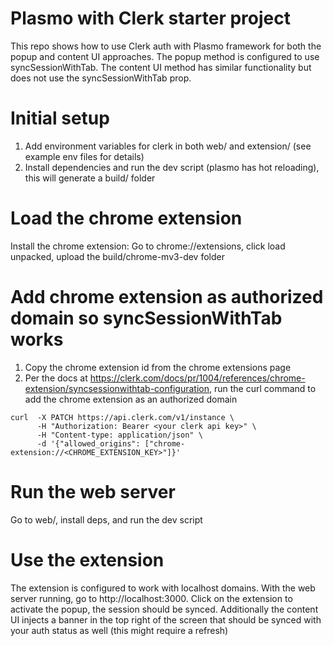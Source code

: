 # Plasmo with Clerk starter project

This repo shows how to use Clerk auth with Plasmo framework for both the popup and content UI approaches. The popup method is configured to use syncSessionWithTab. The content UI method has similar functionality but does not use the syncSessionWithTab prop.

# Initial setup

1. Add environment variables for clerk in both web/ and extension/ (see example env files for details)
2. Install dependencies and run the dev script (plasmo has hot reloading), this will generate a build/ folder

# Load the chrome extension
Install the chrome extension: Go to chrome://extensions, click load unpacked, upload the build/chrome-mv3-dev folder

# Add chrome extension as authorized domain so syncSessionWithTab works

1. Copy the chrome extension id from the chrome extensions page
2. Per the docs at https://clerk.com/docs/pr/1004/references/chrome-extension/syncsessionwithtab-configuration, run the curl command to add the chrome extension as an authorized domain

```
curl  -X PATCH https://api.clerk.com/v1/instance \
      -H "Authorization: Bearer <your clerk api key>" \
      -H "Content-type: application/json" \
      -d '{"allowed_origins": ["chrome-extension://<CHROME_EXTENSION_KEY>"]}'
```

# Run the web server

Go to web/, install deps, and run the dev script

# Use the extension

The extension is configured to work with localhost domains. With the web server running, go to http://localhost:3000. Click on the extension to activate the popup, the session should be synced. Additionally the content UI injects a banner in the top right of the screen that should be synced with your auth status as well (this might require a refresh)
